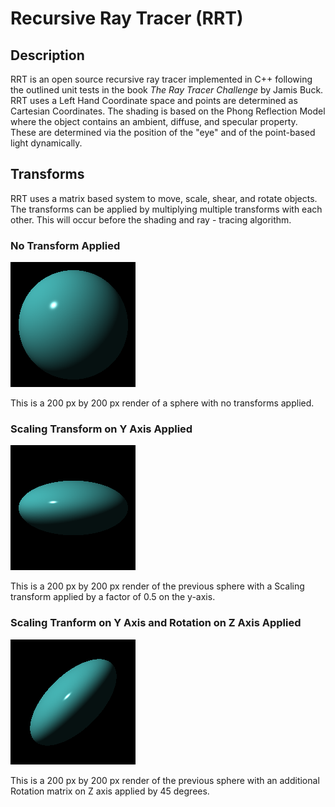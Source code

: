 # Recursive Ray Tracer (RRT)

## Description
RRT is an open source recursive ray tracer implemented in C++ following the outlined unit tests in the book *The Ray Tracer Challenge* by Jamis Buck. RRT uses a Left Hand Coordinate space and points are determined as Cartesian Coordinates. The shading is based on the Phong Reflection Model where the object contains an ambient, diffuse, and specular property. These are determined via the position of the "eye" and of the point-based light dynamically. 

## Transforms
RRT uses a matrix based system to move, scale, shear, and rotate objects. The transforms can be applied by multiplying multiple transforms with each other. This will occur before the shading and ray - tracing algorithm.

### No Transform Applied

![alt text](https://github.com/SimiF/Recursive-Ray-Tracer/blob/dev/Example%20Renders/6_0_sphere.png)

This is a 200 px by 200 px render of a sphere with no transforms applied.

### Scaling Transform on Y Axis Applied

![alt text](https://github.com/SimiF/Recursive-Ray-Tracer/blob/dev/Example%20Renders/6_1_sphere_scaled_y.png)

This is a 200 px by 200 px render of the previous sphere with a Scaling transform applied by a factor of 0.5 on the y-axis.

### Scaling Tranform on Y Axis and Rotation on Z Axis Applied

![alt text](https://github.com/SimiF/Recursive-Ray-Tracer/blob/dev/Example%20Renders/6_2_sphere_scaled_y_rotated_z.png)

This is a 200 px by 200 px render of the previous sphere with an additional Rotation matrix on Z axis applied by 45 degrees.
